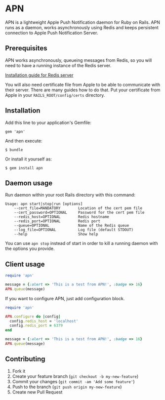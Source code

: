 # APN

APN is a lightweight Apple Push Notification daemon for Ruby on Rails. APN runs as a daemon, works asynchronously using Redis and keeps persistent connection to Apple Push Notification Server.

## Prerequisites

APN works asynchronously, queueing messages from Redis, so you will need to have a running instance of the Redis server.

[Installation guide for Redis server](http://redis.io/topics/quickstart)

You will also need certificate file from Apple to be able to communicate with their server.
There are many guides how to do that. Put your certificate from Apple in your ```RAILS_ROOT/config/certs``` directory.

## Installation

Add this line to your application's Gemfile:

    gem 'apn'

And then execute:

    $ bundle

Or install it yourself as:

    $ gem install apn

## Daemon usage

Run daemon within your root Rails directory with this command:

```
Usage: apn start|stop|run [options]
    --cert_file=MANDATORY        Location of the cert pem file
    --cert_password=OPTIONAL     Password for the cert pem file
    --redis_host=OPTIONAL        Redis hostname
    --redis_port=OPTIONAL        Redis port
    --queue=OPTIONAL             Name of the Redis queue
    --log_file=OPTIONAL          Log file (default STDOUT)
    --help                       Show help
```

You can use ```apn stop``` instead of start in order to kill a running daemon with the options you provide.

## Client usage

```ruby
require 'apn'

message = {:alert => 'This is a test from APN!', :badge => 16}
APN.queue(message)
```

If you want to configure APN, just add configuration block.

```ruby
require 'apn'

APN.configure do |config|
  config.redis_host = 'localhost'
  config.redis_port = 6379
end

message = {:alert => 'This is a test from APN!', :badge => 16}
APN.queue(message)
```

## Contributing

1. Fork it
2. Create your feature branch (`git checkout -b my-new-feature`)
3. Commit your changes (`git commit -am 'Add some feature'`)
4. Push to the branch (`git push origin my-new-feature`)
5. Create new Pull Request
